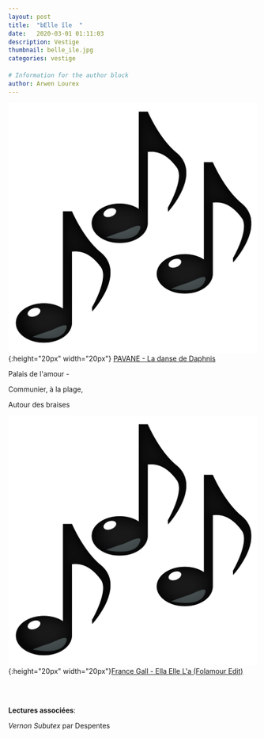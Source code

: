 ```yaml
---
layout: post
title:  "bElle île 	"
date:   2020-03-01 01:11:03
description: Vestige
thumbnail: belle_ile.jpg
categories: vestige

# Information for the author block
author: Arwen Lourex
---
```





![](/assets/img/notes.png){:height="20px" width="20px"} [PAVANE - La danse de Daphnis][link1] 

Palais de l'amour - 

Communier, à la plage,

Autour des braises 

![](/assets/img/notes.png){:height="20px" width="20px"}[France Gall - Ella Elle L'a (Folamour Edit)][link2] 

[link1]: https://www.youtube.com/watch?v=i-f0shP91Dc&list=RDUnuz-Ub3r9Q&index=6
[link2]: https://www.youtube.com/watch?v=cm2vvGWvxgM

<br/>
<br/>

**Lectures associées**: 

_Vernon Subutex_ par Despentes 


